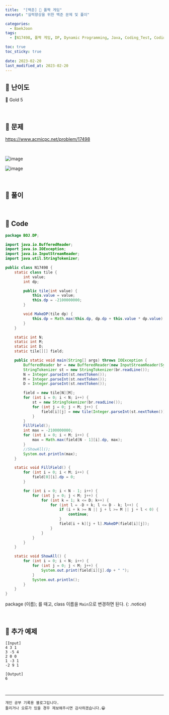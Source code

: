 ```yaml
---
title:  "[백준] 🥇 폴짝 게임"
excerpt: "실력향상을 위한 백준 문제 및 풀이"

categories:
  - BaekJoon
tags:
  - [N17498, 폴짝 게임, DP, Dynamic Programming, Java, Coding_Test, Coding, Test, baekJoon, 백준]

toc: true
toc_sticky: true
 
date: 2023-02-20
last_modified_at: 2023-02-20
---
```


## 📌 난이도

  🥇 Gold 5

<br>

## 📌 문제

<https://www.acmicpc.net/problem/17498>

<br>

![image](https://user-images.githubusercontent.com/37824506/220038622-2a1377e7-2e57-4f5c-bc0f-3a562a039bd4.png)

![image](https://user-images.githubusercontent.com/37824506/220038672-cb7527de-81ae-4116-9d33-dca5d30420e7.png)

<br>

## 📌 풀이  



<br>

## 📌 Code

```java
package BOJ.DP;

import java.io.BufferedReader;
import java.io.IOException;
import java.io.InputStreamReader;
import java.util.StringTokenizer;

public class N17498 {
    static class tile {
        int value;
        int dp;

        public tile(int value) {
            this.value = value;
            this.dp = -2100000000;
        }

        void MakeDP(tile dp) {
            this.dp = Math.max(this.dp, dp.dp + this.value * dp.value);
        }
    }

    static int N;
    static int M;
    static int D;
    static tile[][] field;

    public static void main(String[] args) throws IOException {
        BufferedReader br = new BufferedReader(new InputStreamReader(System.in));
        StringTokenizer st = new StringTokenizer(br.readLine());
        N = Integer.parseInt(st.nextToken());
        M = Integer.parseInt(st.nextToken());
        D = Integer.parseInt(st.nextToken());

        field = new tile[N][M];
        for (int i = 0; i < N; i++) {
            st = new StringTokenizer(br.readLine());
            for (int j = 0; j < M; j++) {
                field[i][j] = new tile(Integer.parseInt(st.nextToken()));
            }
        }
        FillField();
        int max = -2100000000;
        for (int i = 0; i < M; i++) {
            max = Math.max(field[N - 1][i].dp, max);
        }
        //ShowAll();
        System.out.println(max);
    }

    static void FillField() {
        for (int i = 0; i < M; i++) {
            field[0][i].dp = 0;
        }

        for (int i = 0; i < N - 1; i++) {
            for (int j = 0; j < M; j++) {
                for (int k = 1; k <= D; k++) {
                    for (int l = -D + k; l <= D - k; l++) {
                        if (i + k >= N || j + l >= M || j + l < 0) {
                            continue;
                        }
                        field[i + k][j + l].MakeDP(field[i][j]);
                    }
                }
            }
        }
    }

    static void ShowAll() {
        for (int i = 0; i < N; i++) {
            for (int j = 0; j < M; j++) {
                System.out.print(field[i][j].dp + " ");
            }
            System.out.println();
        }
    }
}
```

package (이름); 를 때고, class 이름을 `Main`으로 변경하면 된다.
{: .notice}  

<br>

## 📌 추가 예제

```
[Input]
4 3 1
3 -5 4
2 0 0
1 -3 1
-2 9 1

[Output]
6
```

<br>

***
    개인 공부 기록용 블로그입니다.
    틀리거나 오류가 있을 경우 제보해주시면 감사하겠습니다.😁